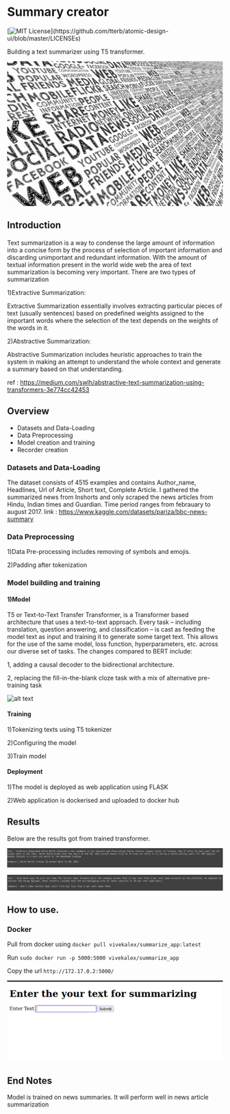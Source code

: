
# Summary creator
[![MIT License](https://img.shields.io/apm/l/atomic-design-ui.svg?)](https://github.com/tterb/atomic-design-ui/blob/master/LICENSEs)

Building a text summarizer using T5 transformer.

![alt text](https://raw.githubusercontent.com/vivekalex61/summary_creator/main/images/intro.jpg)

## Introduction 

#### 
Text summarization is a way to condense the large amount of information into a concise form by the process of selection of important information and discarding unimportant and redundant information. With the amount of textual information present in the world wide web the area of text summarization is becoming very important. 
There are two types of summarization 

1)Extractive Summarization:

Extractive Summarization essentially involves extracting particular pieces of text (usually sentences) based on predefined weights assigned to the important words where the selection of the text depends on the weights of the words in it.

2)Abstractive Summarization:

Abstractive Summarization includes heuristic approaches to train the system in making an attempt to understand the whole context and generate a summary based on that understanding.

ref : https://medium.com/swlh/abstractive-text-summarization-using-transformers-3e774cc42453 

## Overview 
- Datasets and Data-Loading
- Data Preprocessing
- Model creation and training
- Recorder creation

### Datasets and Data-Loading
The dataset consists of 4515 examples and contains Author_name, Headlines, Url of Article, Short text, Complete Article. I gathered the summarized news from Inshorts and only scraped the news articles from Hindu, Indian times and Guardian. Time period ranges from febrauary to august 2017.
link : https://www.kaggle.com/datasets/pariza/bbc-news-summary


### Data Preprocessing

1)Data  Pre-processing includes removing of symbols  and emojis. 

2)Padding after tokenization

### Model building and training

#### 1)Model
T5 or Text-to-Text Transfer Transformer, is a Transformer based architecture that uses a text-to-text approach. Every task – including translation, question answering, and classification – is cast as feeding the model text as input and training it to generate some target text. This allows for the use of the same model, loss function, hyperparameters, etc. across our diverse set of tasks. The changes compared to BERT include:

1, adding a causal decoder to the bidirectional architecture.

2, replacing the fill-in-the-blank cloze task with a mix of alternative pre-training task

![alt text](https://raw.githubusercontent.com/vivekalex61/summary_creator/tree/main/images/t5.jpg)

#### Training

1)Tokenizing texts using T5 tokenizer

2)Configuring the model

3)Train model

#### Deployment

1)The model is deployed as web application using FLASK

2)Web application is dockerised and uploaded to docker hub


## Results

Below are the results  got from trained transformer.



![alt text](https://raw.githubusercontent.com/vivekalex61/summary_creator/main/images/pred1.png)

![alt text](https://raw.githubusercontent.com/vivekalex61/summary_creator/main/images/pred2.png)

## How to use.

### Docker
Pull from docker using `docker pull vivekalex/summarize_app:latest`

Run `sudo docker run -p 5000:5000 vivekalex/summarize_app`

Copy the url `http://172.17.0.2:5000/`

![alt text](https://raw.githubusercontent.com/vivekalex61/summary_creator/main/images/sum_home.png)

## End Notes
Model is trained on news summaries. It will perform well in news article summarization
